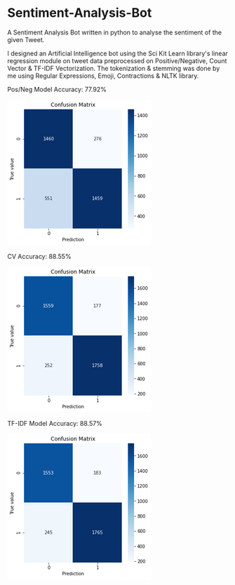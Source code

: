 # Sentiment-Analysis-Bot
  A Sentiment Analysis Bot written in python to analyse the sentiment of the given Tweet.
  
  
  I designed an Artificial Intelligence bot using the Sci Kit Learn library's linear regression module on tweet data preprocessed on Positive/Negative, Count Vector &amp; TF-IDF Vectorization. The tokenization &amp; stemming was done by me using Regular Expressions, Emoji, Contractions &amp; NLTK library.  
  
  Pos/Neg Model Accuracy: 77.92%
  
  ![PN.png](Images/PN.png)
  
  CV Accuracy: 88.55%
  
  ![CV.png](Images/CV.png)
 
  TF-IDF Model Accuracy: 88.57%
  
  ![TF.png](Images/TF.png)
